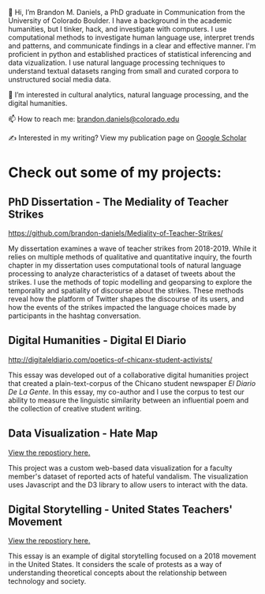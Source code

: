 👋 Hi, I’m Brandon M. Daniels, a PhD graduate in Communication from the University of Colorado Boulder. I have a background in the academic humanities, but I tinker, hack, and investigate with computers. I use computational methods to investigate human language use, interpret trends and patterns, and communicate findings in a clear and effective manner. I'm proficient in python and established practices of statistical inferencing and data vizualization. I use natural language processing techniques to understand textual datasets ranging from small and curated corpora to unstructured social media data.

👀 I’m interested in cultural analytics, natural language processing, and the digital humanities.

📫 How to reach me: brandon.daniels@colorado.edu
 
:writing_hand: Interested in my writing? View my publication page on [Google Scholar](https://scholar.google.com/citations?user=EYn0gZEAAAAJ&hl=en&oi=ao)

# Check out some of my projects:
## PhD Dissertation - The Mediality of Teacher Strikes
https://github.com/brandon-daniels/Mediality-of-Teacher-Strikes/

My dissertation examines a wave of teacher strikes from 2018-2019. While it relies on multiple methods of qualitative and quantitative inquiry, the fourth chapter in my dissertation uses computational tools of natural language processing to analyze characteristics of a dataset of tweets about the strikes. I use the methods of topic modelling and geoparsing to explore the temporality and spatiality of discourse about the strikes. These methods reveal how the platform of Twitter shapes the discourse of its users, and how the events of the strikes impacted the language choices made by participants in the hashtag conversation.

## Digital Humanities - Digital El Diario
http://digitaleldiario.com/poetics-of-chicanx-student-activists/

This essay was developed out of a collaborative digital humanities project that created a plain-text-corpus of the Chicano student newspaper _El Diario De La Gente_. In this essay, my co-author and I use the corpus to test our ability to measure the linguistic similarity between an influential poem and the collection of creative student writing.
## Data Visualization - Hate Map 
<a href="https://github.com/brandon-daniels/Data-Viz-Hate-Map"> View the repostiory here.</a>

This project was a custom web-based data visualization for a faculty member's dataset of reported acts of hateful vandalism. The visualization uses Javascript and the D3 library to allow users to interact with the data. 

## Digital Storytelling - United States Teachers' Movement 
<a href="https://github.com/brandon-daniels/Digital-Storytelling-GIS-Teachers">View the repostiory here.</a>

This essay is an example of digital storytelling focused on a 2018 movement in the United States. It considers the scale of protests as a way of understanding theoretical concepts about the relationship between technology and society. 

